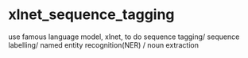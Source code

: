 # xlnet_sequence_tagging
use famous language model, xlnet,  to do sequence tagging/ sequence labelling/ named entity recognition(NER) / noun extraction
